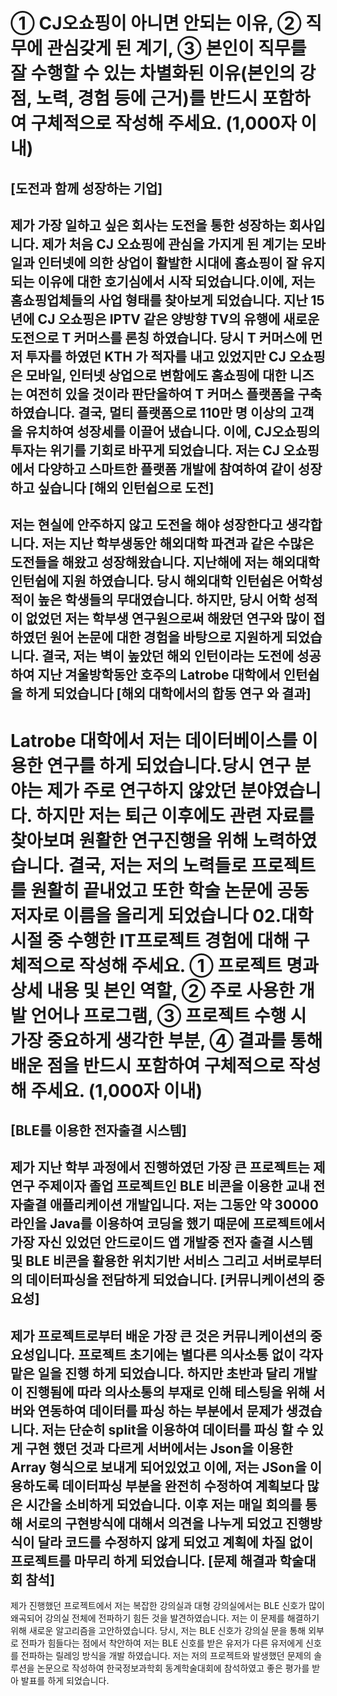 ① CJ오쇼핑이 아니면 안되는 이유, ② 직무에 관심갖게 된 계기, ③ 본인이 직무를 잘 수행할 수 있는 차별화된 이유(본인의 강점, 노력, 경험 등에 근거)를 반드시 포함하여 구체적으로 작성해 주세요. (1,000자 이내)
=====================
[도전과 함께 성장하는 기업]
--------------
제가 가장 일하고 싶은 회사는 도전을 통한 성장하는 회사입니다. 제가 처음 CJ 오쇼핑에 관심을 가지게 된 계기는 모바일과 인터넷에 의한 상업이 활발한 시대에 홈쇼핑이 잘 유지 되는 이유에 대한 호기심에서 시작 되었습니다.이에, 저는 홈쇼핑업체들의 사업 형태를 찾아보게 되었습니다. 지난 15년에 CJ 오쇼핑은 IPTV 같은 양방향 TV의 유행에 새로운 도전으로 T 커머스를 론칭 하였습니다. 당시 T 커머스에 먼저 투자를 하였던 KTH 가 적자를 내고 있었지만 CJ 오쇼핑은 모바일, 인터넷 상업으로 변함에도 홈쇼핑에 대한 니즈는 여전히 있을 것이라 판단을하여 T 커머스 플랫폼을 구축하였습니다. 결국, 멀티 플랫폼으로 110만 명 이상의 고객을 유치하여 성장세를 이끌어 냈습니다. 이에, CJ오쇼핑의 투자는 위기를 기회로 바꾸게 되었습니다. 저는 CJ 오쇼핑에서 다양하고 스마트한 플랫폼 개발에 참여하여 같이 성장하고 싶습니다
[해외 인턴쉽으로 도전]
-------
저는 현실에 안주하지 않고 도전을 해야 성장한다고 생각합니다. 저는 지난 학부생동안 해외대학 파견과 같은 수많은 도전들을 해왔고 성장해왔습니다. 지난해에 저는 해외대학 인턴쉽에 지원 하였습니다. 당시 해외대학 인턴쉽은 어학성적이 높은 학생들의 무대였습니다. 하지만, 당시 어학 성적이 없었던 저는 학부생 연구원으로써 해왔던 연구와 많이 접하였던 원어 논문에 대한 경험을 바탕으로 지원하게 되었습니다. 결국, 저는 벽이 높았던 해외 인턴이라는 도전에 성공하여 지난 겨울방학동안 호주의 Latrobe 대학에서 인턴쉽을 하게 되었습니다
[해외 대학에서의 합동 연구 와 결과]
-
Latrobe 대학에서 저는 데이터베이스를 이용한 연구를 하게 되었습니다.당시 연구 분야는 제가 주로 연구하지 않았던 분야였습니다. 하지만 저는 퇴근 이후에도 관련 자료를 찾아보며 원활한 연구진행을 위해 노력하였습니다. 결국, 저는 저의 노력들로 프로젝트를 원활히 끝내었고 또한 학술 논문에 공동 저자로 이름을 올리게 되었습니다
02.대학시절 중 수행한 IT프로젝트 경험에 대해 구체적으로 작성해 주세요. ① 프로젝트 명과 상세 내용 및 본인 역할, ② 주로 사용한 개발 언어나 프로그램, ③ 프로젝트 수행 시 가장 중요하게 생각한 부분, ④ 결과를 통해 배운 점을 반드시 포함하여 구체적으로 작성해 주세요. (1,000자 이내)
===
[BLE를 이용한 전자출결 시스템]
---
제가 지난 학부 과정에서 진행하였던 가장 큰 프로젝트는 제 연구 주제이자 졸업 프로젝트인 BLE 비콘을 이용한 교내 전자출결 애플리케이션 개발입니다. 저는 그동안 약 30000라인을 Java를 이용하여 코딩을 했기 때문에 프로젝트에서 가장 자신 있었던 안드로이드 앱 개발중 전자 출결 시스템 및 BLE 비콘을 활용한 위치기반 서비스 그리고 서버로부터의 데이터파싱을 전담하게 되었습니다.
[커뮤니케이션의 중요성]
------
제가 프로젝트로부터 배운 가장 큰 것은 커뮤니케이션의 중요성입니다. 프로젝트 초기에는 별다른 의사소통 없이 각자 맡은 일을 진행 하게 되었습니다. 하지만 초반과 달리 개발이 진행됨에 따라 의사소통의 부재로 인해 테스팅을 위해 서버와 연동하여 데이터를 파싱 하는 부분에서 문제가 생겼습니다. 저는 단순히 split을 이용하여 데이터를 파싱 할 수 있게 구현 했던 것과 다르게 서버에서는 Json을 이용한 Array 형식으로 보내게 되어있었고 이에, 저는 JSon을 이용하도록 데이터파싱 부분을 완전히 수정하여 계획보다 많은 시간을 소비하게 되었습니다. 이후 저는 매일 회의를 통해 서로의 구현방식에 대해서 의견을 나누게 되었고 진행방식이 달라 코드를 수정하지 않게 되었고 계획에 차질 없이 프로젝트를 마무리 하게 되었습니다.
[문제 해결과 학술대회 참석]
-----
제가 진행했던 프로젝트에서 저는 복잡한 강의실과 대형 강의실에서는 BLE 신호가 많이 왜곡되어 강의실 전체에 전파하기 힘든 것을 발견하였습니다. 저는 이 문제를 해결하기 위해 새로운 알고리즘을 고안하였습니다. 당시, 저는 BLE 신호가 강의실 문을 통해 외부로 전파가 힘들다는 점에서 착안하여 저는 BLE 신호를 받은 유저가 다른 유저에게 신호를 전파하는 릴레잉 방식을 개발 하였습니다. 저는 저의 프로젝트와 발생했던 문제의 솔루션을 논문으로 작성하여 한국정보과학회 동계학술대회에 참석하였고 좋은 평가를 받아 발표를 하게 되었습니다.
